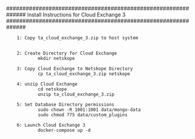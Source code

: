 ##############################################################
Install Instructions for Cloud Exchange 3
##############################################################


        1: Copy ta_cloud_exchange_3.zip to host system
           

        2: Create Directory for Cloud Exchange
                mkdir netskope

        3: Copy Cloud Exchange to Netskope Directory
                cp ta_cloud_exchange_3.zip netskope

        4: unzip Cloud Exchange
                cd netskope
                unzip ta_cloud_exchange_3.zip

        5: Set Database Directory permissions
                sudo chown -R 1001:1001 data/mongo-data
                sudo chmod 775 data/custom_plugins

        6: Launch Cloud Exchange 3
                docker-compose up -d

